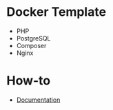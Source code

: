 # Docker Template
- PHP
- PostgreSQL
- Composer
- Nginx

# How-to
- [Documentation](./documentation.md)